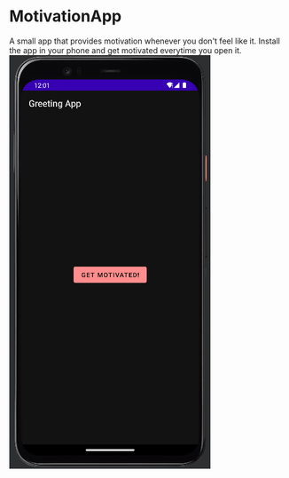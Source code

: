 # MotivationApp
A small app that provides motivation whenever you don't feel like it.
Install the app in your phone and get motivated everytime you open it.
![Main Screen](startScreen.png)
